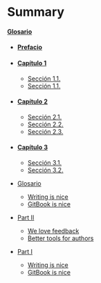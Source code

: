 # Summary


#### [Glosario](GLOSSARY.md)
* #### [Prefacio](preface.md)
* #### [Capítulo 1](chapter1.md)

  * [Sección 1.1.](seccion11.md)
  * [Sección 1.1.](seccion12.md)
* #### [Capítulo 2](chapter2.md)

  * [Sección 2.1.](seccion21.md)
  * [Sección 2.2.](seccion22.md)
  * [Sección 2.3.](seccion23.md)
* #### [Capítulo 3](chapter3.md)

  * [Sección 3.1.](seccion31.md)
  * [Sección 3.2.](seccion32.md)





* [Glosario](part1/GLOSSARY.md)
    * [Writing is nice](part1/writing.md)
    * [GitBook is nice](part1/gitbook.md)
* [Part II](part2/README.md)
    * [We love feedback](part2/feedback_please.md)
    * [Better tools for authors](part2/better_tools.md)
* [Part I](part1/README.md)
    * [Writing is nice](part1/writing.md)
    * [GitBook is nice](part1/gitbook.md)
